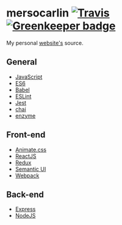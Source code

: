 # mersocarlin [![Travis][build-badge]][build-url] [![Greenkeeper badge][greenkeeper-badge]][greenkeeper-url]

My personal [website's](https://mersocarlin.github.io/) source.

## General

* [JavaScript](https://en.wikipedia.org/wiki/JavaScript)
* [ES6](http://es6-features.org/#Constants)
* [Babel](https://babeljs.io/)
* [ESLint](http://eslint.org/)
* [Jest](https://facebook.github.io/jest/)
* [chai](http://chaijs.com/)
* [enzyme](https://github.com/airbnb/enzyme/)

## Front-end

* [Animate.css](http://daneden.github.io/animate.css/)
* [ReactJS](https://facebook.github.io/react/)
* [Redux](https://github.com/reactjs/redux)
* [Semantic UI](http://semantic-ui.com/)
* [Webpack](http://webpack.github.io/)

## Back-end

* [Express](https://expressjs.com/)
* [NodeJS](https://nodejs.org/)

[build-badge]: https://travis-ci.org/mersocarlin/mersocarlin.github.io.svg
[build-url]: https://travis-ci.org/mersocarlin/mersocarlin.github.io
[greenkeeper-badge]: https://badges.greenkeeper.io/mersocarlin/mersocarlin.github.io.svg
[greenkeeper-url]: https://greenkeeper.io/
